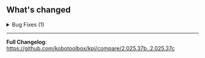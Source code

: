 <!-- version number should be already in the releases title, no need to repeat here. -->
## What's changed


<details><summary>Bug Fixes (1)</summary>

- **attachments**: force `Content-Disposition` to `attachment` ([#6407](https://github.com/kobotoolbox/kpi/pull/6407))
    > <!-- 📣 Summary -->
    > Always send files with a `Content-Disposition: attachment` header to
    > ensure proper download behavior.
    > 
    > <!-- 📖 Description -->
    > This change enforces the `Content-Disposition` header to be set to
    > attachment for all downloadable responses. Some files were previously
    > displayed inline by browsers instead of being downloaded. By forcing
    > this header, all files are now consistently offered as downloads.

</details>

****

**Full Changelog**: https://github.com/kobotoolbox/kpi/compare/2.025.37b..2.025.37c
<!-- generated by git-cliff -->
